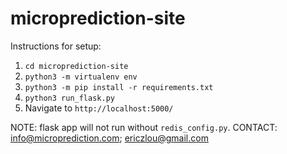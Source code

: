 # microprediction-site

Instructions for setup:
1. `cd microprediction-site`
2. `python3 -m virtualenv env`
3. `python3 -m pip install -r requirements.txt`
4. `python3 run_flask.py`
5. Navigate to `http://localhost:5000/`

NOTE: flask app will not run without `redis_config.py`.
CONTACT: info@microprediction.com; ericzlou@gmail.com
